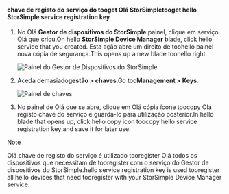 <!--author=alkohli last changed: 06/22/17-->

#### <a name="tooget-hello-storsimple-service-registration-key"></a><span data-ttu-id="5559f-101">chave de registo do serviço do tooget Olá StorSimple</span><span class="sxs-lookup"><span data-stu-id="5559f-101">tooget hello StorSimple service registration key</span></span>

1. <span data-ttu-id="5559f-102">No Olá **Gestor de dispositivos do StorSimple** painel, clique em serviço Olá que criou.</span><span class="sxs-lookup"><span data-stu-id="5559f-102">On hello **StorSimple Device Manager** blade, click hello service that you created.</span></span> <span data-ttu-id="5559f-103">Esta ação abre um direito de toohello painel nova cópia de segurança.</span><span class="sxs-lookup"><span data-stu-id="5559f-103">This opens up a new blade toohello right.</span></span>
   
     ![Painel do Gestor de Dispositivos do StorSimple](./media/storsimple-8000-get-service-registration-key/createssdevman5.png)

2.  <span data-ttu-id="5559f-105">Aceda demasiado**gestão > chaves**.</span><span class="sxs-lookup"><span data-stu-id="5559f-105">Go too**Management > Keys**.</span></span>
   
     ![Painel de chaves](./media/storsimple-8000-get-service-registration-key/getregkey2.png)

3.  <span data-ttu-id="5559f-107">No painel de Olá que se abre, clique em Olá cópia ícone toocopy Olá registo chave do serviço e guardá-lo para utilização posterior.</span><span class="sxs-lookup"><span data-stu-id="5559f-107">In hello blade that opens up, click hello copy icon toocopy hello service registration key and save it for later use.</span></span>

> [!NOTE]
> <span data-ttu-id="5559f-108">Olá chave de registo do serviço é utilizado tooregister Olá todos os dispositivos que necessitam de tooregister com o serviço do Gestor de dispositivos do StorSimple.</span><span class="sxs-lookup"><span data-stu-id="5559f-108">hello service registration key is used tooregister all hello devices that need tooregister with your StorSimple Device Manager service.</span></span>


